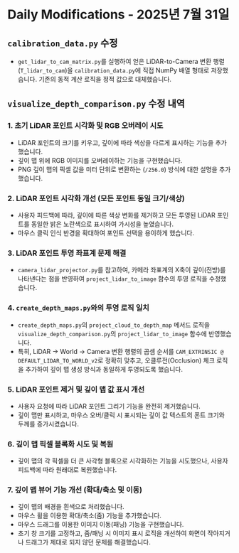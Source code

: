# Daily Modifications - 2025년 7월 31일

## `calibration_data.py` 수정
- `get_lidar_to_cam_matrix.py`를 실행하여 얻은 LiDAR-to-Camera 변환 행렬(`T_lidar_to_cam`)을 `calibration_data.py`에 직접 NumPy 배열 형태로 저장했습니다. 기존의 동적 계산 로직을 정적 값으로 대체했습니다.

## `visualize_depth_comparison.py` 수정 내역

### 1. 초기 LiDAR 포인트 시각화 및 RGB 오버레이 시도
- LiDAR 포인트의 크기를 키우고, 깊이에 따라 색상을 다르게 표시하는 기능을 추가했습니다.
- 깊이 맵 위에 RGB 이미지를 오버레이하는 기능을 구현했습니다.
- PNG 깊이 맵의 픽셀 값을 미터 단위로 변환하는 (`/256.0`) 방식에 대한 설명을 추가했습니다.

### 2. LiDAR 포인트 시각화 개선 (모든 포인트 동일 크기/색상)
- 사용자 피드백에 따라, 깊이에 따른 색상 변화를 제거하고 모든 투영된 LiDAR 포인트를 동일한 밝은 노란색으로 표시하여 가시성을 높였습니다.
- 마우스 클릭 인식 반경을 확대하여 포인트 선택을 용이하게 했습니다.

### 3. LiDAR 포인트 투영 좌표계 문제 해결
- `camera_lidar_projector.py`를 참고하여, 카메라 좌표계의 X축이 깊이(전방)를 나타낸다는 점을 반영하여 `project_lidar_to_image` 함수의 투영 로직을 수정했습니다.

### 4. `create_depth_maps.py`와의 투영 로직 일치
- `create_depth_maps.py`의 `project_cloud_to_depth_map` 메서드 로직을 `visualize_depth_comparison.py`의 `project_lidar_to_image` 함수에 반영했습니다.
- 특히, LiDAR -> World -> Camera 변환 행렬의 곱셈 순서를 `CAM_EXTRINSIC @ DEFAULT_LIDAR_TO_WORLD_v2`로 정확히 맞추고, 오클루전(Occlusion) 체크 로직을 추가하여 깊이 맵 생성 방식과 동일하게 투영되도록 했습니다.

### 5. LiDAR 포인트 제거 및 깊이 맵 값 표시 개선
- 사용자 요청에 따라 LiDAR 포인트 그리기 기능을 완전히 제거했습니다.
- 깊이 맵만 표시하고, 마우스 오버/클릭 시 표시되는 깊이 값 텍스트의 폰트 크기와 두께를 증가시켰습니다.

### 6. 깊이 맵 픽셀 블록화 시도 및 복원
- 깊이 맵의 각 픽셀을 더 큰 사각형 블록으로 시각화하는 기능을 시도했으나, 사용자 피드백에 따라 원래대로 복원했습니다.

### 7. 깊이 맵 뷰어 기능 개선 (확대/축소 및 이동)
- 깊이 맵의 배경을 흰색으로 처리했습니다.
- 마우스 휠을 이용한 확대/축소(줌) 기능을 추가했습니다.
- 마우스 드래그를 이용한 이미지 이동(패닝) 기능을 구현했습니다.
- 초기 창 크기를 고정하고, 줌/패닝 시 이미지 표시 로직을 개선하여 화면이 작아지거나 드래그가 제대로 되지 않던 문제를 해결했습니다.
